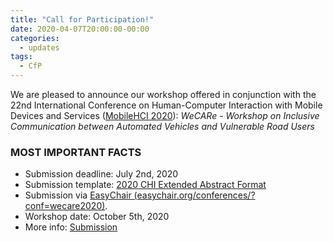 ```yaml
---
title: "Call for Participation!"
date: 2020-04-07T20:00:00-00:00
categories:
  - updates
tags:
  - CfP
---
```

We are pleased to announce our workshop offered in conjunction with the 22nd International Conference on Human-Computer Interaction with Mobile Devices and Services ([MobileHCI 2020](https://mobilehci.acm.org/2020/)): 
*WeCARe - Workshop on Inclusive Communication between Automated Vehicles and Vulnerable Road Users*

### MOST IMPORTANT FACTS
* Submission deadline: July 2nd, 2020
* Submission template: [2020 CHI Extended Abstract Format](https://chi2020.acm.org/authors/chi-proceedings-format/#EAF)
* Submission via [EasyChair (easychair.org/conferences/?conf=wecare2020)](https://easychair.org/conferences/?conf=wecare2020). 
* Workshop date: October 5th, 2020
* More info: [Submission](/#submission)
